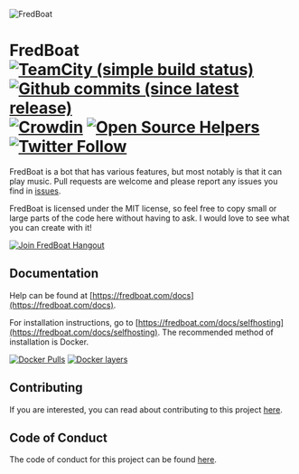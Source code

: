 ![FredBoat](https://fred.moe/YY1.png)

# FredBoat [![TeamCity (simple build status)](https://img.shields.io/teamcity/https/ci.fredboat.com/s/FredBoat_Build.svg)](https://ci.fredboat.com/viewType.html?buildTypeId=FredBoat_Build&guest=1) [![Github commits (since latest release)](https://img.shields.io/github/commits-since/Frederikam/FredBoat/latest.svg)]() [![Crowdin](https://d322cqt584bo4o.cloudfront.net/fredboat/localized.svg)](https://crowdin.com/project/fredboat) [![Open Source Helpers](https://www.codetriage.com/frederikam/fredboat/badges/users.svg)](https://www.codetriage.com/frederikam/fredboat) [![Twitter Follow](https://img.shields.io/twitter/follow/DiscordFredBoat.svg?style=social&label=Follow)]()
FredBoat is a bot that has various features, but most notably is that it can play music. Pull requests are welcome and please report any issues you find in [issues](https://github.com/Frederikam/FredBoat/issues).

FredBoat is licensed under the MIT license, so feel free to copy small or large parts of the code here without having to ask. I would love to see what you can create with it!

[![Join FredBoat Hangout](https://discordapp.com/api/guilds/174820236481134592/embed.png?style=banner2)](https://discord.gg/cgPFW4q)

## Documentation
Help can be found at [https://fredboat.com/docs](https://fredboat.com/docs).

For installation instructions, go to [https://fredboat.com/docs/selfhosting](https://fredboat.com/docs/selfhosting). The recommended method of installation is Docker.

[![Docker Pulls](https://img.shields.io/docker/pulls/fredboat/fredboat.svg)](https://fredboat.com/docs/selfhosting) [![Docker layers](https://images.microbadger.com/badges/image/fredboat/fredboat:dev.svg)](https://microbadger.com/images/fredboat/fredboat:dev "Get your own image badge on microbadger.com")

## Contributing
If you are interested, you can read about contributing to this project [here](https://github.com/Frederikam/FredBoat/blob/master/CONTRIBUTING.md).

## Code of Conduct
The code of conduct for this project can be found [here](https://github.com/Frederikam/FredBoat/blob/master/CODE_OF_CONDUCT.md).
